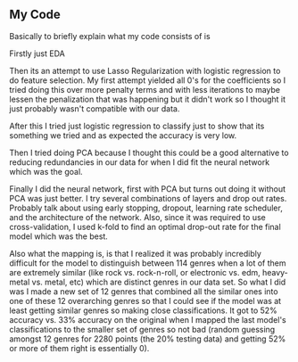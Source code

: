 ## My Code 
Basically to briefly explain what my code consists of is

Firstly just EDA

Then its an attempt to use Lasso Regularization with logistic regression to do feature selection. My first attempt yielded all 0's for the coefficients so I tried doing this over more penalty terms and with less iterations to maybe lessen the penalization that was happening but it didn't work so I thought it just probably wasn't compatible with our data. 

After this I tried just logistic regression to classify just to show that its something we tried and as expected the accuracy is very low. 

Then I tried doing PCA because I thought this could be a good alternative to reducing redundancies in our data for when I did fit the neural network which was the goal. 

Finally I did the neural network, first with PCA but turns out doing it without PCA was just better. I try several combinations of layers and drop out rates. Probably talk about using early stopping, dropout, learning rate scheduler, and the architecture of the network. Also, since it was required to use cross-validation, I used k-fold to find an optimal drop-out rate for the final model which was the best. 

Also what the mapping is, is that I realized it was probably incredibly difficult for the model to distinguish between 114 genres when a lot of them are extremely similar (like rock vs. rock-n-roll, or electronic vs. edm, heavy-metal vs. metal, etc) which are distinct genres in our data set. So what I did was I made a new set of 12 genres that combined all the similar ones into one of these 12 overarching genres so that I could see if the model was at least getting similar genres so making close classifications. It got to 52% accuracy vs. 33% accuracy on the original when I mapped the last model's classifications to the smaller set of genres so not bad (random guessing amongst 12 genres for 2280 points (the 20% testing data) and getting 52% or more of them right is essentially 0).